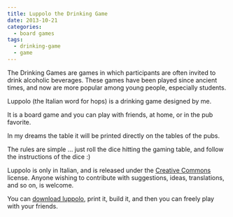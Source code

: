 ```yaml
---
title: Luppolo the Drinking Game
date: 2013-10-21
categories:
  - board games
tags:
  - drinking-game
  - game
---
```

The Drinking Games are games in which participants are often invited to drink alcoholic beverages. These games have been played since ancient times, and now are more popular among young people, especially students.

Luppolo (the Italian word for hops) is a drinking game designed by me.

<!--more-->



It is a board game and you can play with friends, at home, or in the pub favorite.

In my dreams the table it will be printed directly on the tables of the pubs.

The rules are simple &#8230; just roll the dice hitting the gaming table, and follow the instructions of the dice :)

Luppolo is only in Italian, and is released under the [Creative Commons](http://creativecommons.org/licenses/by-nc-nd/2.5/legalcode) license. Anyone wishing to contribute with suggestions, ideas, translations, and so on, is welcome.

You can [download luppolo](/downloads/luppolo.pdf), print it, build it, and then you can freely play with your friends.
